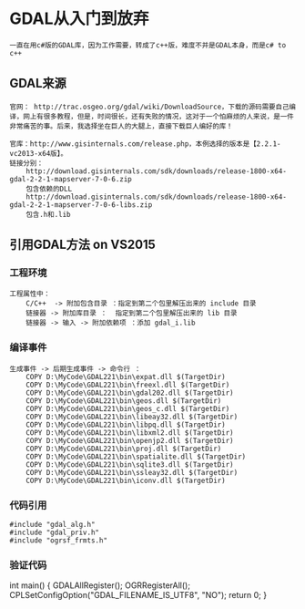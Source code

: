 # GDAL从入门到放弃
	一直在用c#版的GDAL库，因为工作需要，转成了c++版，难度不并是GDAL本身，而是c# to c++

## GDAL来源

	官网： http://trac.osgeo.org/gdal/wiki/DownloadSource，下载的源码需要自己编译，网上有很多教程，但是，时间很长，还有失败的情况，这对于一个怕麻烦的人来说，是一件非常痛苦的事。后来，我选择坐在巨人的大腿上，直接下载巨人编好的库！

	官库：http://www.gisinternals.com/release.php，本例选择的版本是【2.2.1-vc2013-x64版】。
	链接分别：
		http://download.gisinternals.com/sdk/downloads/release-1800-x64-gdal-2-2-1-mapserver-7-0-6.zip
		包含依赖的DLL
		http://download.gisinternals.com/sdk/downloads/release-1800-x64-gdal-2-2-1-mapserver-7-0-6-libs.zip
		包含.h和.lib


## 引用GDAL方法 on VS2015

### 工程环境
	工程属性中：
		C/C++  -> 附加包含目录 ：指定到第二个包里解压出来的 include 目录
		链接器 -> 附加库目录 ：  指定到第二个包里解压出来的 lib 目录
		链接器 -> 输入 -> 附加依赖项 ：添加 gdal_i.lib

### 编译事件
	生成事件 -> 后期生成事件 -> 命令行 ：
		COPY D:\MyCode\GDAL221\bin\expat.dll $(TargetDir)
		COPY D:\MyCode\GDAL221\bin\freexl.dll $(TargetDir)
		COPY D:\MyCode\GDAL221\bin\gdal202.dll $(TargetDir)
		COPY D:\MyCode\GDAL221\bin\geos.dll $(TargetDir)
		COPY D:\MyCode\GDAL221\bin\geos_c.dll $(TargetDir)
		COPY D:\MyCode\GDAL221\bin\libeay32.dll $(TargetDir)
		COPY D:\MyCode\GDAL221\bin\libpq.dll $(TargetDir)
		COPY D:\MyCode\GDAL221\bin\libxml2.dll $(TargetDir)
		COPY D:\MyCode\GDAL221\bin\openjp2.dll $(TargetDir)
		COPY D:\MyCode\GDAL221\bin\proj.dll $(TargetDir)
		COPY D:\MyCode\GDAL221\bin\spatialite.dll $(TargetDir)
		COPY D:\MyCode\GDAL221\bin\sqlite3.dll $(TargetDir)
		COPY D:\MyCode\GDAL221\bin\ssleay32.dll $(TargetDir)
		COPY D:\MyCode\GDAL221\bin\iconv.dll $(TargetDir)

### 代码引用 
	#include "gdal_alg.h"
	#include "gdal_priv.h"
	#include "ogrsf_frmts.h"

### 验证代码
int main()
{
	GDALAllRegister();
	OGRRegisterAll();
	CPLSetConfigOption("GDAL_FILENAME_IS_UTF8", "NO");
	return 0;
}
		